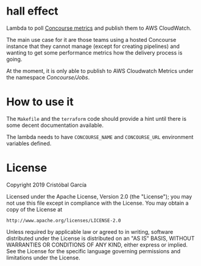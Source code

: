 # hall effect

Lambda to poll [Concourse metrics](https://concourse-ci.org/) and publish them to AWS CloudWatch.

The main use case for it are those teams using a hosted Concourse 
instance that they cannot manage (except for creating pipelines) and
wanting to get some performance metrics how the delivery
process is going.

At the moment, it is only able to publish to AWS Cloudwatch Metrics under 
the namespace _Concourse/Jobs_.

# How to use it

The `Makefile` and the `terraform` code should provide a hint until 
there is some decent documentation available.

The lambda needs to have `CONCOURSE_NAME` and `CONCOURSE_URL` environment 
variables defined.

# License

Copyright 2019 Cristóbal García

Licensed under the Apache License, Version 2.0 (the "License");
you may not use this file except in compliance with the License.
You may obtain a copy of the License at

    http://www.apache.org/licenses/LICENSE-2.0

Unless required by applicable law or agreed to in writing, software
distributed under the License is distributed on an "AS IS" BASIS,
WITHOUT WARRANTIES OR CONDITIONS OF ANY KIND, either express or implied.
See the License for the specific language governing permissions and
limitations under the License.


